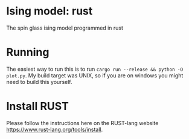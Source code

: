 # Ising model: rust
The spin glass ising model programmed in rust

# Running
The easiest way to run this is to run ```cargo run --release && python -O plot.py```. My build target was UNIX, so if you are on windows you might need to build this yourself.

# Install RUST
Please follow the instructions here on the RUST-lang website https://www.rust-lang.org/tools/install.
